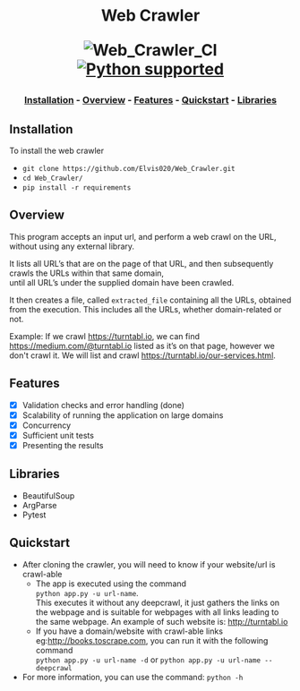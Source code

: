 <h1 align="center">
Web Crawler

![Web_Crawler_CI](https://github.com/Elvis020/Web_Crawler/actions/workflows/python-app.yml/badge.svg)
<a href="https://www.python.org/downloads/" target="_blank"><img src="https://img.shields.io/badge/python-3.7.x%20|%203.8.x|%203.9.x-brightgreen.svg" alt="Python supported"></a>

</h1>

<h3 align="center">

[Installation](https://github.com/Elvis020/Web_Crawler#installation) - [Overview](https://github.com/Elvis020/Web_Crawler#overview) - [Features](https://github.com/Elvis020/Web_Crawler#features) - [Quickstart](https://github.com/Elvis020/Web_Crawler#quickstart) - [Libraries](https://github.com/Elvis020/Web_Crawler#libraries)

</h3>

## Installation
To install the web crawler<br>
* ```git clone https://github.com/Elvis020/Web_Crawler.git```
* ```cd Web_Crawler/```
* ```pip install -r requirements```

## Overview
This program accepts an input url, and perform a web crawl on the URL, without using any external library.

It lists all URL’s that are on the page of that URL, and then subsequently crawls the URLs within that same domain,  
until all URL’s under the supplied domain have been crawled. 

It then creates a file, called ```extracted_file``` containing all the URLs, obtained from the execution. This includes all the URLs, whether domain-related or not.

Example: If we crawl https://turntabl.io, we can find https://medium.com/@turntabl.io listed as it’s on that page, 
however we don't crawl it. We will list and crawl https://turntabl.io/our-services.html.

## Features
- [x] Validation checks and error handling (done)
- [x] Scalability of running the application on large domains
- [x] Concurrency
- [x] Sufficient unit tests
- [x] Presenting the results

## Libraries
* BeautifulSoup
* ArgParse
* Pytest


## Quickstart
  * After cloning the crawler, you will need to know if your website/url is crawl-able  
    * The app is executed using the command <br> ```python app.py -u url-name```.  <br>This executes it without any deepcrawl, it just gathers the links on the webpage and is suitable for webpages with all links leading to the same webpage. An example of such website is: http://turntabl.io
    * If you have a domain/website with crawl-able links eg:http://books.toscrape.com, you can run it with the following command <br> ```python app.py -u url-name -d``` or ```python app.py -u url-name --deepcrawl```
  * For more information, you can use the command: ```python -h```






